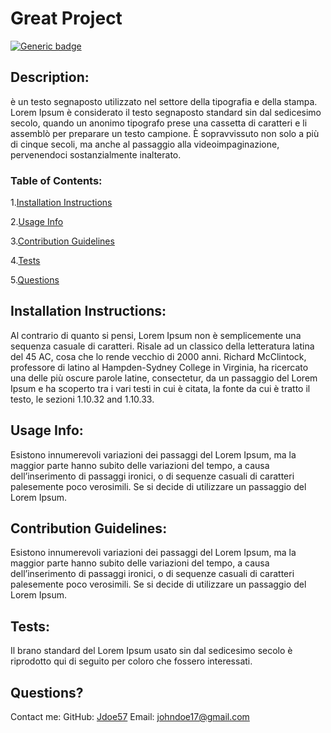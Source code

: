 # Great Project 
[![Generic badge](https://img.shields.io/badge/license-Apache%202.0-green.svg)](https://shields.io/) 

## Description: 
è un testo segnaposto utilizzato nel settore della tipografia e della stampa. Lorem Ipsum è considerato il testo segnaposto standard sin dal sedicesimo secolo, quando un anonimo tipografo prese una cassetta di caratteri e li assemblò per preparare un testo campione. È sopravvissuto non solo a più di cinque secoli, ma anche al passaggio alla videoimpaginazione, pervenendoci sostanzialmente inalterato.  

### Table of Contents: 
1.[Installation Instructions](#instalation-instructions) 

  2.[Usage Info](#usage-info) 

  3.[Contribution Guidelines](#contribution-guidelines) 

  4.[Tests](#tests) 

  5.[Questions](#questions?)
  

## Installation Instructions: 
Al contrario di quanto si pensi, Lorem Ipsum non è semplicemente una sequenza casuale di caratteri. Risale ad un classico della letteratura latina del 45 AC, cosa che lo rende vecchio di 2000 anni. Richard McClintock, professore di latino al Hampden-Sydney College in Virginia, ha ricercato una delle più oscure parole latine, consectetur, da un passaggio del Lorem Ipsum e ha scoperto tra i vari testi in cui è citata, la fonte da cui è tratto il testo, le sezioni 1.10.32 and 1.10.33. 

## Usage Info: 
Esistono innumerevoli variazioni dei passaggi del Lorem Ipsum, ma la maggior parte hanno subito delle variazioni del tempo, a causa dell’inserimento di passaggi ironici, o di sequenze casuali di caratteri palesemente poco verosimili. Se si decide di utilizzare un passaggio del Lorem Ipsum. 

## Contribution Guidelines: 
Esistono innumerevoli variazioni dei passaggi del Lorem Ipsum, ma la maggior parte hanno subito delle variazioni del tempo, a causa dell’inserimento di passaggi ironici, o di sequenze casuali di caratteri palesemente poco verosimili. Se si decide di utilizzare un passaggio del Lorem Ipsum. 

## Tests: 
Il brano standard del Lorem Ipsum usato sin dal sedicesimo secolo è riprodotto qui di seguito per coloro che fossero interessati. 

## Questions? 
Contact me:
GitHub: [Jdoe57](https://github.com/Jdoe57) 
Email: johndoe17@gmail.com
